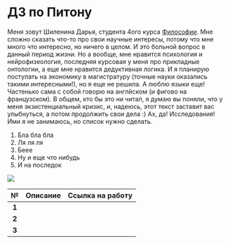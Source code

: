 # ДЗ по Питону

Меня зовут Шиленина Дарья, студента 4ого курса [Философии](https://www.hse.ru/ba/phil/). Мне сложно сказать что-то про свои научные интересы, потому что мне много что интересно, но ничего в целом. И это больной вопрос в данный период жизни. Но а вообще, мне нравится психология и нейрофизеология, последняя курсовая у меня про прикладные онтологии, а еще мне нравится дедуктивная логика. И я планирую поступать на экономику в магистратуру (точные науки оказались такими интересными!), но я еще не решила. А люблю языки еще! Частенько сама с собой говорю на англйском (и фигово на французском). В общем, кто бы это ни читал, я думаю вы поняли, что у меня экзистенциальный кризис, и, надеюсь, этот текст заставит вас улыбнуться, а потом продолжить свои дела :)
Ах, да! Исследования! Ими я не занимаюсь, но список нужно сделать.
1. Бла бла бла
2. Ля ля ля
3. Беее
4. Ну и еще что нибудь
1. И на последок

![](https://www.google.ru/search?q=%D0%B7%D0%B0%D0%B1%D0%B0%D0%B2%D0%BD%D0%B0%D1%8F+%D0%BA%D0%B0%D1%80%D1%82%D0%B8%D0%BD%D0%BA%D0%B0&newwindow=1&client=ubuntu&hs=fwG&tbm=isch&source=iu&ictx=1&fir=KSNcQw9ZngblPM%253A%252C4qGpjOvXvAAd-M%252C_&usg=AFrqEzf8SYn0UNMK9xiMVFHJ646cRcYNog&sa=X&ved=2ahUKEwj-yO2Yt8TdAhVswYsKHU-xD0gQ9QEwAXoECAQQBg#imgrc=EHsZLcVgbaWgkM:)

**№**|**Описание**|**Ссылка на работу**
:---:|---:|---:
**1**|  |  
**2**|  |  
**3**|  |  